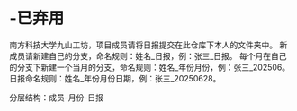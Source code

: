 # -已弃用
南方科技大学九山工坊，项目成员请将日报提交在此仓库下本人的文件夹中。
新成员请新建自己的分支，命名规则：姓名_日报，例：张三_日报。
每个月在自己的分支下新建一个当月的分支，命名规则：姓名_年份月份，例：张三_202506。
日报命名规则：姓名_年份月份日期，例：张三_20250628。

分层结构：成员-月份-日报

